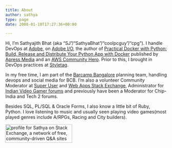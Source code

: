 ```yaml
---
title: About
author: sathya
type: page
date: 2008-01-10T17:27:36+00:00

---
```

Hi, I’m Sathyajith Bhat (aka “SJ”/“SathyaBhat”/“coolpcguy”/“cpg”). I handle DevOps at [Adobe](http://www.adobe.com/)</a>, on [Adobe I/O](https://adobe.io)</a>, the author of [Practical Docker with Python: Build, Release and Distribute Your Python App with Docker](https://u.sbhat.me/practical-docker-book) published by [Apress Media](https://u.sbhat.me/practical-docker) and an [AWS Community Hero](https://aws.amazon.com/developer/community/heroes/sathyajith-bhat/). Prior to this, I brought in DevOps practices at [Styletag](http://styletag.com/).


In my free time, I am part of the <a href="http://barcampbangalore.org/bcb" target="_blank" rel="noopener">Barcamp Bangalore</a> planning team, handling devops and social media for BCB. I’m also a volunteer Community Moderator at <a href="http://superuser.com/users/4377/sathya" target="_blank" rel="noopener">Super User</a> and <a href="http://webapps.stackexchange.com/users/310/" target="_blank" rel="noopener">Web Apps Stack Exchange</a>, Administrator for [Indian Video Gamer forums][1] and previously have been a Moderator for Chip-India and Tech 2 forums.

Besides SQL, PL/SQL & Oracle Forms, I also know a little bit of Ruby, Python. I love listening to music and usually seen playing video games(most played genres include A/RPGs, Racing and City builders).

[<img title="profile for Sathya on Stack Exchange, a network of free, community-driven Q&A sites" src="http://stackexchange.com/users/flair/33230.png" alt="profile for Sathya on Stack Exchange, a network of free, community-driven Q&A sites" width="208" height="58" />][2]

 [1]: http://www.indianvideogamer.com/forums
 [2]: http://stackexchange.com/users/33230/sathya
